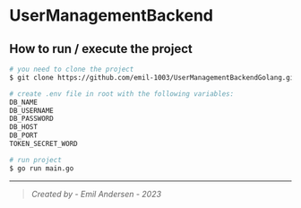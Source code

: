 # **UserManagementBackend**

## **How to run / execute the project**

```bash
# you need to clone the project
$ git clone https://github.com/emil-1003/UserManagementBackendGolang.git

# create .env file in root with the following variables:
DB_NAME
DB_USERNAME
DB_PASSWORD
DB_HOST
DB_PORT
TOKEN_SECRET_WORD

# run project
$ go run main.go
```

---
> *Created by - Emil Andersen - 2023*
